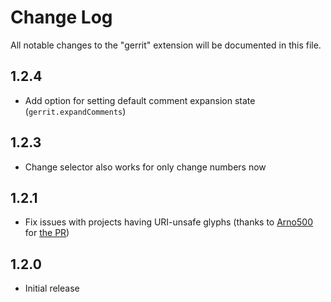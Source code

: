 # Change Log

All notable changes to the "gerrit" extension will be documented in this file.

## 1.2.4

- Add option for setting default comment expansion state (`gerrit.expandComments`)

## 1.2.3

- Change selector also works for only change numbers now

## 1.2.1

- Fix issues with projects having URI-unsafe glyphs (thanks to [Arno500](https://github.com/Arno500) for [the PR](https://github.com/SanderRonde/VSCode-Gerrit/pull/19))

## 1.2.0

- Initial release